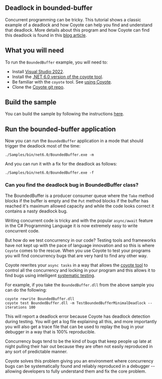 ## Deadlock in bounded-buffer

Concurrent programming can be tricky. This tutorial shows a classic example of a deadlock and how
Coyote can help you find and understand that deadlock. More details about this program and how
Coyote can find this deadlock is found in this [blog
article](https://cloudblogs.microsoft.com/opensource/2020/07/14/extreme-programming-meets-systematic-testing-using-coyote/).

## What you will need

To run the `BoundedBuffer` example, you will need to:

- Install [Visual Studio 2022](https://visualstudio.microsoft.com/downloads/).
- Install the [.NET 6.0 version of the coyote tool](../../get-started/install.md).
- Be familiar with the `coyote` tool. See [using Coyote](../../get-started/using-coyote.md).
- Clone the [Coyote git repo](http://github.com/microsoft/coyote).

## Build the sample

You can build the sample by following the instructions
[here](https://github.com/microsoft/coyote/tree/main/Samples/README.md).

## Run the bounded-buffer application

Now you can run the `BoundedBuffer` application in a mode that should trigger the deadlock most of
the time:

```plain
./Samples/bin/net6.0/BoundedBuffer.exe -m
```

And you can run it with a fix for the deadlock as follows:

```plain
./Samples/bin/net6.0/BoundedBuffer.exe -f
```

### Can you find the deadlock bug in BoundedBuffer class?

The BoundedBuffer is a producer consumer queue where the `Take` method blocks if the buffer is empty
and the `Put` method blocks if the buffer has reached it's maximum allowed capacity and while the
code looks correct it contains a nasty deadlock bug.

Writing concurrent code is tricky and with the popular `async/await` feature in the C# Programming
Language it is now extremely easy to write concurrent code.

But how do we test concurrency in our code? Testing tools and frameworks have not kept up with the
pace of language innovation and so this is where `Coyote` comes to the rescue. When you use Coyote
to test your programs you will find concurrency bugs that are very hard to find any other way.

Coyote rewrites your `async tasks` in a way that allows the [coyote tool](../../get-started/using-coyote.md)
to control all the concurrency and locking in your program and this allows it to find bugs
using intelligent [systematic testing](../../concepts/concurrency-unit-testing.md).

For example, if you take the `BoundedBuffer.dll` from the above sample you can do the following:

```
coyote rewrite BoundedBuffer.dll
coyote test BoundedBuffer.dll -m TestBoundedBufferMinimalDeadlock --iterations 100
```

This will report a deadlock error because Coyote has deadlock detection during testing. You will get
a log file explaining all this, and more importantly you will also get a trace file that can be used
to replay the bug in your debugger in a way that is 100% reproducible.

Concurrency bugs tend to be the kind of bugs that keep people up late at night pulling their hair
out because they are often not easily reproduced in any sort of predictable manner.

Coyote solves this problem giving you an environment where concurrency bugs can be systematically
found and reliably reproduced in a debugger -- allowing developers to fully understand them and fix
the core problem.
